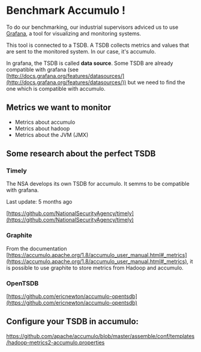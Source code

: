 # Benchmark Accumulo !

To do our benchmarking, our industrial supervisors
adviced us to use [Grafana](https://grafana.com/), a tool for visualizing and monitoring systems.

This tool is connected to a TSDB. A TSDB collects metrics and values that are sent to the monitored system. In our case, it's accumulo.

In grafana, the TSDB is called **data source**. Some TSDB are already compatible with grafana (see [http://docs.grafana.org/features/datasources/](http://docs.grafana.org/features/datasources/)) but we need to find the one which is compatible with accumulo.


## Metrics we want to monitor

 - Metrics about accumulo
 - Metrics about hadoop
 - Metrics about the JVM (JMX)


## Some research about the perfect TSDB

### Timely

The NSA develops its own TSDB for accumulo. It semms to be compatible with grafana.

Last update: 5 months ago

[https://github.com/NationalSecurityAgency/timely](https://github.com/NationalSecurityAgency/timely)


### Graphite

From the documentation [https://accumulo.apache.org/1.8/accumulo_user_manual.html#_metrics](https://accumulo.apache.org/1.8/accumulo_user_manual.html#_metrics), it is possible to use graphite to store metrics from Hadoop and accumulo.


### OpenTSDB

[https://github.com/ericnewton/accumulo-opentsdb](https://github.com/ericnewton/accumulo-opentsdb)

## Configure your TSDB in accumulo:

https://github.com/apache/accumulo/blob/master/assemble/conf/templates/hadoop-metrics2-accumulo.properties